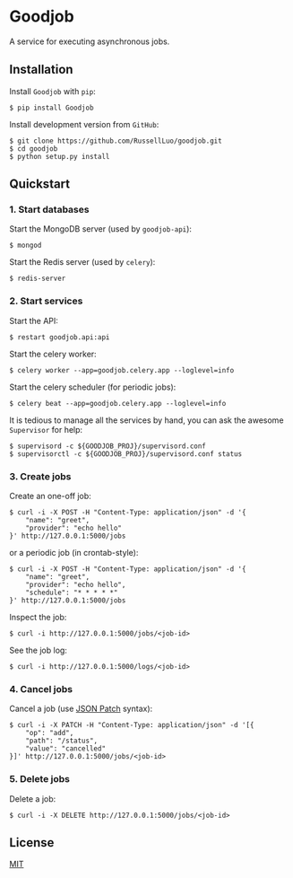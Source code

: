 Goodjob
=======

A service for executing asynchronous jobs.


Installation
------------

Install `Goodjob` with `pip`:

    $ pip install Goodjob

Install development version from `GitHub`:

    $ git clone https://github.com/RussellLuo/goodjob.git
    $ cd goodjob
    $ python setup.py install


Quickstart
----------

### 1. Start databases

Start the MongoDB server (used by `goodjob-api`):

    $ mongod

Start the Redis server (used by `celery`):

    $ redis-server

### 2. Start services

Start the API:

    $ restart goodjob.api:api

Start the celery worker:

    $ celery worker --app=goodjob.celery.app --loglevel=info

Start the celery scheduler (for periodic jobs):

    $ celery beat --app=goodjob.celery.app --loglevel=info

It is tedious to manage all the services by hand, you can ask the awesome `Supervisor` for help:

    $ supervisord -c ${GOODJOB_PROJ}/supervisord.conf
    $ supervisorctl -c ${GOODJOB_PROJ}/supervisord.conf status

### 3. Create jobs

Create an one-off job:

    $ curl -i -X POST -H "Content-Type: application/json" -d '{
        "name": "greet",
        "provider": "echo hello"
    }' http://127.0.0.1:5000/jobs

or a periodic job (in crontab-style):

    $ curl -i -X POST -H "Content-Type: application/json" -d '{
        "name": "greet",
        "provider": "echo hello",
        "schedule": "* * * * *"
    }' http://127.0.0.1:5000/jobs

Inspect the job:

    $ curl -i http://127.0.0.1:5000/jobs/<job-id>

See the job log:

    $ curl -i http://127.0.0.1:5000/logs/<job-id>

### 4. Cancel jobs

Cancel a job (use [JSON Patch][1] syntax):

    $ curl -i -X PATCH -H "Content-Type: application/json" -d '[{
        "op": "add",
        "path": "/status",
        "value": "cancelled"
    }]' http://127.0.0.1:5000/jobs/<job-id>

### 5. Delete jobs

Delete a job:

    $ curl -i -X DELETE http://127.0.0.1:5000/jobs/<job-id>


License
-------

[MIT][2]


[1]: http://tools.ietf.org/html/rfc6902
[2]: http://opensource.org/licenses/MIT
